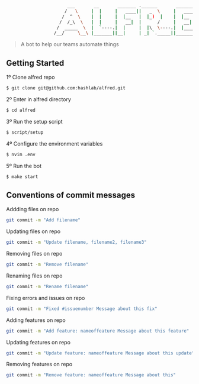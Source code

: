 ```bash
                       ___       __       _______ .______       _______  _______
                      /   \     |  |     |   ____||   _  \     |   ____||       \
                     /  ^  \    |  |     |  |__   |  |_)  |    |  |__   |  .--.  |
                    /  /_\  \   |  |     |   __|  |      /     |   __|  |  |  |  |
                   /  _____  \  |  `----.|  |     |  |\  \----.|  |____ |  '--'  |
                  /__/     \__\ |_______||__|     | _| `._____||_______||_______/
```

> A bot to help our teams automate things

## Getting Started

1º Clone alfred repo

```bash
$ git clone git@github.com:hashlab/alfred.git
```

2º Enter in alfred directory
```bash
$ cd alfred
```

3º Run the setup script
```bash
$ script/setup
```

4º Configure the environment variables
```bash
$ nvim .env
```

5º Run the bot
```bash
$ make start
```

## Conventions of commit messages

Addding files on repo

```bash
git commit -m "Add filename"
```

Updating files on repo

```bash
git commit -m "Update filename, filename2, filename3"
```

Removing files on repo

```bash
git commit -m "Remove filename"
```

Renaming files on repo

```bash
git commit -m "Rename filename"
```

Fixing errors and issues on repo

```bash
git commit -m "Fixed #issuenumber Message about this fix"
```

Adding features on repo

```bash
git commit -m "Add feature: nameoffeature Message about this feature"
```

Updating features on repo

```bash
git commit -m "Update feature: nameoffeature Message about this update"
```

Removing features on repo

```bash
git commit -m "Remove feature: nameoffeature Message about this"
```
